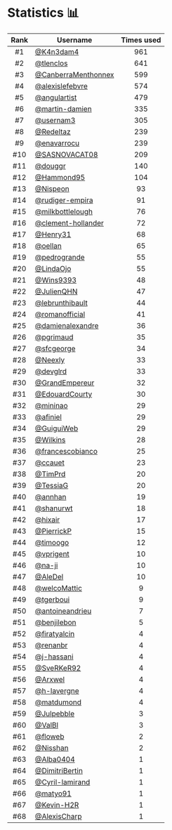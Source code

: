 # Statistics 📊

|Rank|Username|Times used|
:--------:|--------|:--------:|
|#1|[@K4n3dam4](https://github.com/K4n3dam4)|961|
|#2|[@tlenclos](https://github.com/tlenclos)|641|
|#3|[@CanberraMenthonnex](https://github.com/CanberraMenthonnex)|599|
|#4|[@alexislefebvre](https://github.com/alexislefebvre)|574|
|#5|[@angulartist](https://github.com/angulartist)|479|
|#6|[@martin-damien](https://github.com/martin-damien)|335|
|#7|[@usernam3](https://github.com/usernam3)|305|
|#8|[@Redeltaz](https://github.com/Redeltaz)|239|
|#9|[@enavarrocu](https://github.com/enavarrocu)|239|
|#10|[@SASNOVACAT08](https://github.com/SASNOVACAT08)|209|
|#11|[@douggr](https://github.com/douggr)|140|
|#12|[@Hammond95](https://github.com/Hammond95)|104|
|#13|[@Nispeon](https://github.com/Nispeon)|93|
|#14|[@rudiger-empira](https://github.com/rudiger-empira)|91|
|#15|[@milkbottlelough](https://github.com/milkbottlelough)|76|
|#16|[@clement-hollander](https://github.com/clement-hollander)|72|
|#17|[@Henry31](https://github.com/Henry31)|68|
|#18|[@oellan](https://github.com/oellan)|65|
|#19|[@pedrogrande](https://github.com/pedrogrande)|55|
|#20|[@LindaOjo](https://github.com/LindaOjo)|55|
|#21|[@Wins9393](https://github.com/Wins9393)|48|
|#22|[@JulienQHN](https://github.com/JulienQHN)|47|
|#23|[@lebrunthibault](https://github.com/lebrunthibault)|44|
|#24|[@romanofficial](https://github.com/romanofficial)|41|
|#25|[@damienalexandre](https://github.com/damienalexandre)|36|
|#26|[@pgrimaud](https://github.com/pgrimaud)|35|
|#27|[@sfcgeorge](https://github.com/sfcgeorge)|34|
|#28|[@Neexly](https://github.com/Neexly)|33|
|#29|[@devglrd](https://github.com/devglrd)|33|
|#30|[@GrandEmpereur](https://github.com/GrandEmpereur)|32|
|#31|[@EdouardCourty](https://github.com/EdouardCourty)|30|
|#32|[@mininao](https://github.com/mininao)|29|
|#33|[@afiniel](https://github.com/afiniel)|29|
|#34|[@GuiguiWeb](https://github.com/GuiguiWeb)|29|
|#35|[@Wilkins](https://github.com/Wilkins)|28|
|#36|[@francescobianco](https://github.com/francescobianco)|25|
|#37|[@ccauet](https://github.com/ccauet)|23|
|#38|[@TimPrd](https://github.com/TimPrd)|20|
|#39|[@TessiaG](https://github.com/TessiaG)|20|
|#40|[@annhan](https://github.com/annhan)|19|
|#41|[@shanurwt](https://github.com/shanurwt)|18|
|#42|[@hixair](https://github.com/hixair)|17|
|#43|[@PierrickP](https://github.com/PierrickP)|15|
|#44|[@timoogo](https://github.com/timoogo)|12|
|#45|[@vprigent](https://github.com/vprigent)|10|
|#46|[@na-ji](https://github.com/na-ji)|10|
|#47|[@AleDel](https://github.com/AleDel)|10|
|#48|[@welcoMattic](https://github.com/welcoMattic)|9|
|#49|[@tgerboui](https://github.com/tgerboui)|9|
|#50|[@antoineandrieu](https://github.com/antoineandrieu)|7|
|#51|[@benjilebon](https://github.com/benjilebon)|5|
|#52|[@firatyalcin](https://github.com/firatyalcin)|4|
|#53|[@renanbr](https://github.com/renanbr)|4|
|#54|[@j-hassani](https://github.com/j-hassani)|4|
|#55|[@SveRKeR92](https://github.com/SveRKeR92)|4|
|#56|[@Arxwel](https://github.com/Arxwel)|4|
|#57|[@h-lavergne](https://github.com/h-lavergne)|4|
|#58|[@matdumond](https://github.com/matdumond)|4|
|#59|[@Julpebble](https://github.com/Julpebble)|3|
|#60|[@ValBl](https://github.com/ValBl)|3|
|#61|[@floweb](https://github.com/floweb)|2|
|#62|[@Nisshan](https://github.com/Nisshan)|2|
|#63|[@Alba0404](https://github.com/Alba0404)|1|
|#64|[@DimitriBertin](https://github.com/DimitriBertin)|1|
|#65|[@Cyril-lamirand](https://github.com/Cyril-lamirand)|1|
|#66|[@matyo91](https://github.com/matyo91)|1|
|#67|[@Kevin-H2R](https://github.com/Kevin-H2R)|1|
|#68|[@AlexisCharp](https://github.com/AlexisCharp)|1|
